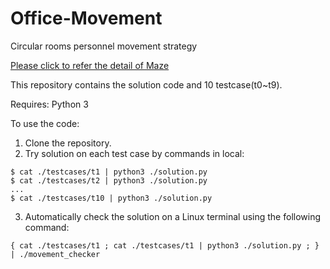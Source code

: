 # Office-Movement
Circular rooms personnel movement strategy

[Please click to refer the detail of Maze](https://github.com/caicai0408/Office-Movement/blob/main/Office_Movement_Game.pdf)


This repository contains the solution code and 10 testcase(t0~t9).

Requires: Python 3

To use the code:

1. Clone the repository.
2. Try solution on each test case by commands in local:

```
$ cat ./testcases/t1 | python3 ./solution.py
$ cat ./testcases/t2 | python3 ./solution.py
...
$ cat ./testcases/t10 | python3 ./solution.py
```
3. Automatically check the solution on a Linux terminal using the following command:

```
{ cat ./testcases/t1 ; cat ./testcases/t1 | python3 ./solution.py ; } | ./movement_checker

```
